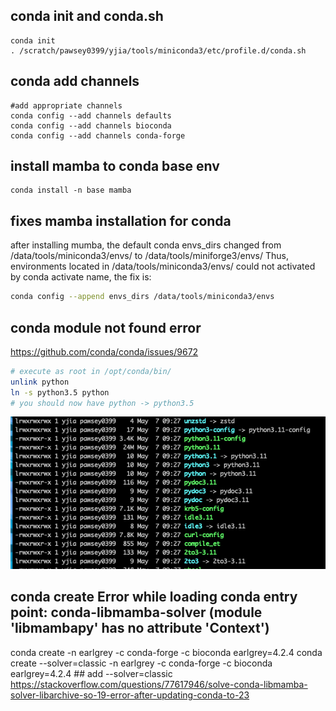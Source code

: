 ## conda init and conda.sh
```
conda init
. /scratch/pawsey0399/yjia/tools/miniconda3/etc/profile.d/conda.sh
```
## conda add channels
```
#add appropriate channels
conda config --add channels defaults
conda config --add channels bioconda
conda config --add channels conda-forge
```
## install mamba to conda base env
```
conda install -n base mamba
```
## fixes mamba installation for conda
after installing mumba, the default conda envs_dirs changed from /data/tools/miniconda3/envs/ to /data/tools/miniforge3/envs/
Thus, environments located in /data/tools/miniconda3/envs/ could not activated by conda activate name, the fix is:
```bash
conda config --append envs_dirs /data/tools/miniconda3/envs
```
## conda module not found error
https://github.com/conda/conda/issues/9672
```bash
# execute as root in /opt/conda/bin/
unlink python
ln -s python3.5 python
# you should now have python -> python3.5 
```
<img src="setonix_conda_bin.png" alt="miniconda3 python" width="600">

## conda create Error while loading conda entry point: conda-libmamba-solver (module 'libmambapy' has no attribute 'Context')
conda create -n earlgrey -c conda-forge -c bioconda earlgrey=4.2.4
conda create --solver=classic -n earlgrey -c conda-forge -c bioconda earlgrey=4.2.4 ## add --solver=classic
https://stackoverflow.com/questions/77617946/solve-conda-libmamba-solver-libarchive-so-19-error-after-updating-conda-to-23

